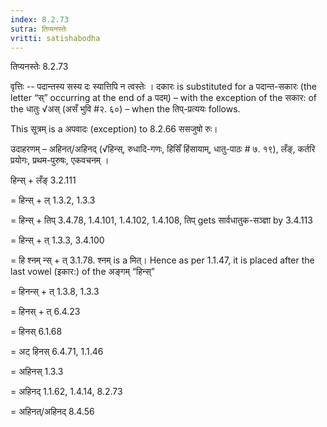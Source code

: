 ```yaml
---
index: 8.2.73
sutra: तिप्यनस्तेः
vritti: satishabodha
---
```



 तिप्यनस्तेः 8.2.73 


वृत्तिः -- पदान्‍तस्‍य सस्‍य दः स्‍यात्तिपि न त्‍वस्‍तेः । दकारः is substituted for a पदान्त-सकारः (the letter “स्” occurring at the end of a पदम्) – with the exception of the सकार: of the धातुः √अस् (असँ भुवि #२. ६०) – when the तिप्-प्रत्ययः follows. 

This सूत्रम् is a अपवादः (exception) to 8.2.66 ससजुषो रुः। 


उदाहरणम् – अहिनत्/अहिनद् (√हिन्स्, रुधादि-गणः, हिसिँ हिंसायाम्, धातु-पाठः # ७. १९), लँङ्, कर्तरि प्रयोगः, प्रथम-पुरुषः, एकवचनम् । 


हिन्स् + लँङ् 3.2.111 

= हिन्स् + ल् 1.3.2, 1.3.3 

= हिन्स् + तिप् 3.4.78, 1.4.101, 1.4.102, 1.4.108, तिप् gets सार्वधातुक-सञ्ज्ञा by 3.4.113 

= हिन्स् + त् 1.3.3, 3.4.100 

= हि श्नम् न्स् + त् 3.1.78. श्नम् is a मित्। Hence as per 1.1.47, it is placed after the last vowel (इकार:) of the अङ्गम् “हिन्स्” 

= हिनन्स् + त् 1.3.8, 1.3.3 

= हिनस् + त् 6.4.23 

= हिनस् 6.1.68 

= अट् हिनस् 6.4.71, 1.1.46 

= अहिनस् 1.3.3 

= अहिनद् 1.1.62, 1.4.14, 8.2.73 

= अहिनत्/अहिनद् 8.4.56 


